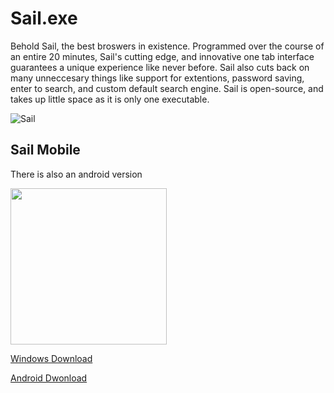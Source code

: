 # Sail.exe
Behold Sail, the best broswers in existence.  Programmed over the course of an entire 20 minutes, Sail's cutting edge, and innovative one tab interface guarantees a unique experience like never before.  Sail also cuts back on many unneccesary things like support for extentions, password saving, enter to search, and custom default search engine.  Sail is open-source, and takes up little space as it is only one executable.

![Sail](https://raw.githubusercontent.com/JakInventions/Sail-Browser/master/Images/SS1.PNG)

## Sail Mobile
There is also an android version

<img src="https://raw.githubusercontent.com/JakInventions/Sail-Browser/master/Images/SS2.png" width="250">

<a href='https://github.com/jjakk/Sail-Browser/releases/download/1/Sail.exe'>Windows Download</a>

<a href='https://github.com/jjakk/Sail-Browser/releases/download/1.0/Sail.apk'>Android Dwonload</a>
